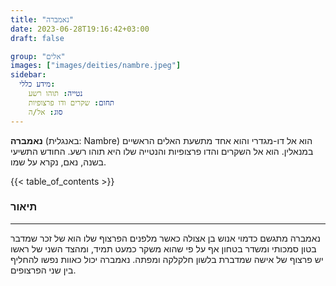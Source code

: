 ```yaml
---
title: "נאמברה"
date: 2023-06-28T19:16:42+03:00
draft: false

group: "אלים"
images: ["images/deities/nambre.jpeg"]
sidebar:
  מידע כללי:
    נטייה: תוהו רשע
    תחום: שקרים ודו פרצופיות
    סוג: אל/ה
---
```

**נאמברה** (באנגלית: Nambre) הוא אל דו-מגדרי והוא אחד מתשעת האלים הראשיים במנאלין. הוא אל השקרים והדו פרצופיות והנטייה שלו היא תוהו רשע. החודש התשיעי בשנה, נאם, נקרא על שמו. 

{{< table_of_contents >}}

### תיאור
---
נאמברה מתגשם כדמוי אנוש בן אצולה כאשר מלפנים הפרצוף שלו הוא של זכר שמדבר בטון סמכותי ומשדר בטחון אף על פי שהוא משקר כמעט תמיד, ומהצד השני של ראשו יש פרצוף של אישה שמדברת בלשון חלקלקה ומפתה. נאמברה יכול כאוות נפשו להחליף בין שני הפרצופים. 